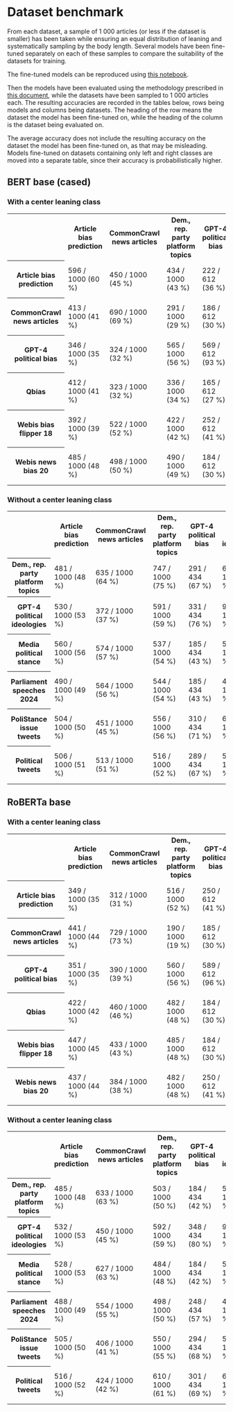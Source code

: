 # Dataset benchmark

From each dataset, a sample of 1 000 articles (or less if the dataset is smaller) has been taken while ensuring an equal
distribution of leaning and systematically sampling by the body length. Several models have been fine-tuned separately
on each of these samples to compare the suitability of the datasets for training.

The fine-tuned models can be reproduced using [this notebook](notebook.ipynb).

Then the models have been evaluated using the methodology prescribed in [this document](../model_evaluation), while the
datasets have been sampled to 1 000 articles each. The resulting accuracies are recorded in the tables below, rows being
models and columns being datasets. The heading of the row means the dataset the model has been fine-tuned on, while the
heading of the column is the dataset being evaluated on.

The average accuracy does not include the resulting accuracy on the dataset the model has been fine-tuned on, as that
may be misleading. Models fine-tuned on datasets containing only left and right classes are moved into a separate table,
since their accuracy is probabilistically higher.

## BERT base (cased)

### With a center leaning class

<table>
<tr>
    <th></th>
    <th>Article bias prediction</th>
    <th>CommonCrawl news articles</th>
    <th>Dem., rep. party platform topics</th>
    <th>GPT-4 political bias</th>
    <th>GPT-4 political ideologies</th>
    <th>Media political stance</th>
    <th>Parliament speeches 2024</th>
    <th>PoliStance issue tweets</th>
    <th>Political tweets</th>
    <th>Qbias</th>
    <th>Webis bias flipper 18</th>
    <th>Webis news bias 20</th>
    <th>average</th>
</tr>
<tr>
    <th>Article bias prediction</th>
    <td>596 / 1000 (60 %)</td>
    <td>450 / 1000 (45 %)</td>
    <td>434 / 1000 (43 %)</td>
    <td>222 / 612 (36 %)</td>
    <td>468 / 1000 (47 %)</td>
    <td>320 / 1000 (32 %)</td>
    <td>453 / 1000 (45 %)</td>
    <td>479 / 1000 (48 %)</td>
    <td>464 / 1000 (46 %)</td>
    <td>363 / 1000 (36 %)</td>
    <td>360 / 1000 (36 %)</td>
    <td>452 / 1000 (45 %)</td>
    <td>4465 / 10612 (42 %)</td>
</tr>
<tr>
    <th>CommonCrawl news articles</th>
    <td>413 / 1000 (41 %)</td>
    <td>690 / 1000 (69 %)</td>
    <td>291 / 1000 (29 %)</td>
    <td>186 / 612 (30 %)</td>
    <td>469 / 1000 (47 %)</td>
    <td>427 / 1000 (43 %)</td>
    <td>383 / 1000 (38 %)</td>
    <td>364 / 1000 (36 %)</td>
    <td>422 / 1000 (42 %)</td>
    <td>332 / 1000 (33 %)</td>
    <td>415 / 1000 (42 %)</td>
    <td>489 / 1000 (49 %)</td>
    <td>4191 / 10612 (39 %)</td>
</tr>
<tr>
    <th>GPT-4 political bias</th>
    <td>346 / 1000 (35 %)</td>
    <td>324 / 1000 (32 %)</td>
    <td>565 / 1000 (56 %)</td>
    <td>569 / 612 (93 %)</td>
    <td>656 / 1000 (66 %)</td>
    <td>410 / 1000 (41 %)</td>
    <td>517 / 1000 (52 %)</td>
    <td>473 / 1000 (47 %)</td>
    <td>520 / 1000 (52 %)</td>
    <td>347 / 1000 (35 %)</td>
    <td>428 / 1000 (43 %)</td>
    <td>401 / 1000 (40 %)</td>
    <td>4987 / 11000 (45 %)</td>
</tr>
<tr>
    <th>Qbias</th>
    <td>412 / 1000 (41 %)</td>
    <td>323 / 1000 (32 %)</td>
    <td>336 / 1000 (34 %)</td>
    <td>165 / 612 (27 %)</td>
    <td>330 / 1000 (33 %)</td>
    <td>197 / 1000 (20 %)</td>
    <td>366 / 1000 (37 %)</td>
    <td>433 / 1000 (43 %)</td>
    <td>419 / 1000 (42 %)</td>
    <td>462 / 1000 (46 %)</td>
    <td>410 / 1000 (41 %)</td>
    <td>447 / 1000 (45 %)</td>
    <td>3838 / 10612 (36 %)</td>
</tr>
<tr>
    <th>Webis bias flipper 18</th>
    <td>392 / 1000 (39 %)</td>
    <td>522 / 1000 (52 %)</td>
    <td>422 / 1000 (42 %)</td>
    <td>252 / 612 (41 %)</td>
    <td>503 / 1000 (50 %)</td>
    <td>479 / 1000 (48 %)</td>
    <td>475 / 1000 (48 %)</td>
    <td>533 / 1000 (53 %)</td>
    <td>488 / 1000 (49 %)</td>
    <td>439 / 1000 (44 %)</td>
    <td>761 / 1000 (76 %)</td>
    <td>514 / 1000 (51 %)</td>
    <td>5019 / 10612 (47 %)</td>
</tr>
<tr>
    <th>Webis news bias 20</th>
    <td>485 / 1000 (48 %)</td>
    <td>498 / 1000 (50 %)</td>
    <td>490 / 1000 (49 %)</td>
    <td>184 / 612 (30 %)</td>
    <td>506 / 1000 (51 %)</td>
    <td>421 / 1000 (42 %)</td>
    <td>487 / 1000 (49 %)</td>
    <td>528 / 1000 (53 %)</td>
    <td>506 / 1000 (51 %)</td>
    <td>468 / 1000 (47 %)</td>
    <td>447 / 1000 (45 %)</td>
    <td>720 / 1000 (72 %)</td>
    <td>5020 / 10612 (47 %)</td>
</tr>
</table>

### Without a center leaning class

<table>
<tr>
    <th></th>
    <th>Article bias prediction</th>
    <th>CommonCrawl news articles</th>
    <th>Dem., rep. party platform topics</th>
    <th>GPT-4 political bias</th>
    <th>GPT-4 political ideologies</th>
    <th>Media political stance</th>
    <th>Parliament speeches 2024</th>
    <th>PoliStance issue tweets</th>
    <th>Political tweets</th>
    <th>Qbias</th>
    <th>Webis bias flipper 18</th>
    <th>Webis news bias 20</th>
    <th>average</th>
</tr>
<tr>
    <th>Dem., rep. party platform topics</th>
    <td>481 / 1000 (48 %)</td>
    <td>635 / 1000 (64 %)</td>
    <td>747 / 1000 (75 %)</td>
    <td>291 / 434 (67 %)</td>
    <td>652 / 1000 (65 %)</td>
    <td>598 / 1000 (60 %)</td>
    <td>487 / 1000 (49 %)</td>
    <td>582 / 1000 (58 %)</td>
    <td>562 / 1000 (56 %)</td>
    <td>537 / 1000 (54 %)</td>
    <td>441 / 1000 (44 %)</td>
    <td>532 / 1000 (53 %)</td>
    <td>5798 / 10434 (56 %)</td>
</tr>
<tr>
    <th>GPT-4 political ideologies</th>
    <td>530 / 1000 (53 %)</td>
    <td>372 / 1000 (37 %)</td>
    <td>591 / 1000 (59 %)</td>
    <td>331 / 434 (76 %)</td>
    <td>980 / 1000 (98 %)</td>
    <td>451 / 1000 (45 %)</td>
    <td>551 / 1000 (55 %)</td>
    <td>603 / 1000 (60 %)</td>
    <td>562 / 1000 (56 %)</td>
    <td>482 / 1000 (48 %)</td>
    <td>570 / 1000 (57 %)</td>
    <td>494 / 1000 (49 %)</td>
    <td>5537 / 10434 (53 %)</td>
</tr>
<tr>
    <th>Media political stance</th>
    <td>560 / 1000 (56 %)</td>
    <td>574 / 1000 (57 %)</td>
    <td>537 / 1000 (54 %)</td>
    <td>185 / 434 (43 %)</td>
    <td>516 / 1000 (52 %)</td>
    <td>790 / 1000 (79 %)</td>
    <td>517 / 1000 (52 %)</td>
    <td>439 / 1000 (44 %)</td>
    <td>474 / 1000 (47 %)</td>
    <td>554 / 1000 (55 %)</td>
    <td>528 / 1000 (53 %)</td>
    <td>537 / 1000 (54 %)</td>
    <td>5421 / 10434 (52 %)</td>
</tr>
<tr>
    <th>Parliament speeches 2024</th>
    <td>490 / 1000 (49 %)</td>
    <td>564 / 1000 (56 %)</td>
    <td>544 / 1000 (54 %)</td>
    <td>185 / 434 (43 %)</td>
    <td>496 / 1000 (50 %)</td>
    <td>596 / 1000 (60 %)</td>
    <td>708 / 1000 (71 %)</td>
    <td>415 / 1000 (42 %)</td>
    <td>420 / 1000 (42 %)</td>
    <td>560 / 1000 (56 %)</td>
    <td>440 / 1000 (44 %)</td>
    <td>537 / 1000 (54 %)</td>
    <td>5247 / 10434 (50 %)</td>
</tr>
<tr>
    <th>PoliStance issue tweets</th>
    <td>504 / 1000 (50 %)</td>
    <td>451 / 1000 (45 %)</td>
    <td>556 / 1000 (56 %)</td>
    <td>310 / 434 (71 %)</td>
    <td>619 / 1000 (62 %)</td>
    <td>515 / 1000 (52 %)</td>
    <td>511 / 1000 (51 %)</td>
    <td>954 / 1000 (95 %)</td>
    <td>545 / 1000 (55 %)</td>
    <td>505 / 1000 (50 %)</td>
    <td>482 / 1000 (48 %)</td>
    <td>480 / 1000 (48 %)</td>
    <td>5478 / 10434 (53 %)</td>
</tr>
<tr>
    <th>Political tweets</th>
    <td>506 / 1000 (51 %)</td>
    <td>513 / 1000 (51 %)</td>
    <td>516 / 1000 (52 %)</td>
    <td>289 / 434 (67 %)</td>
    <td>550 / 1000 (55 %)</td>
    <td>479 / 1000 (48 %)</td>
    <td>438 / 1000 (44 %)</td>
    <td>602 / 1000 (60 %)</td>
    <td>692 / 1000 (69 %)</td>
    <td>472 / 1000 (47 %)</td>
    <td>569 / 1000 (57 %)</td>
    <td>492 / 1000 (49 %)</td>
    <td>5426 / 10434 (52 %)</td>
</tr>
</table>

## RoBERTa base

### With a center leaning class

<table>
<tr>
    <th></th>
    <th>Article bias prediction</th>
    <th>CommonCrawl news articles</th>
    <th>Dem., rep. party platform topics</th>
    <th>GPT-4 political bias</th>
    <th>GPT-4 political ideologies</th>
    <th>Media political stance</th>
    <th>Parliament speeches 2024</th>
    <th>PoliStance issue tweets</th>
    <th>Political tweets</th>
    <th>Qbias</th>
    <th>Webis bias flipper 18</th>
    <th>Webis news bias 20</th>
    <th>average</th>
</tr>
<tr>
    <th>Article bias prediction</th>
    <td>349 / 1000 (35 %)</td>
    <td>312 / 1000 (31 %)</td>
    <td>516 / 1000 (52 %)</td>
    <td>250 / 612 (41 %)</td>
    <td>494 / 1000 (49 %)</td>
    <td>393 / 1000 (39 %)</td>
    <td>513 / 1000 (51 %)</td>
    <td>420 / 1000 (42 %)</td>
    <td>470 / 1000 (47 %)</td>
    <td>328 / 1000 (33 %)</td>
    <td>429 / 1000 (43 %)</td>
    <td>392 / 1000 (39 %)</td>
    <td>4517 / 10612 (43 %)</td>
</tr>
<tr>
    <th>CommonCrawl news articles</th>
    <td>441 / 1000 (44 %)</td>
    <td>729 / 1000 (73 %)</td>
    <td>190 / 1000 (19 %)</td>
    <td>185 / 612 (30 %)</td>
    <td>320 / 1000 (32 %)</td>
    <td>489 / 1000 (49 %)</td>
    <td>314 / 1000 (31 %)</td>
    <td>343 / 1000 (34 %)</td>
    <td>416 / 1000 (42 %)</td>
    <td>297 / 1000 (30 %)</td>
    <td>456 / 1000 (46 %)</td>
    <td>557 / 1000 (56 %)</td>
    <td>4008 / 10612 (38 %)</td>
</tr>
<tr>
    <th>GPT-4 political bias</th>
    <td>351 / 1000 (35 %)</td>
    <td>390 / 1000 (39 %)</td>
    <td>560 / 1000 (56 %)</td>
    <td>589 / 612 (96 %)</td>
    <td>728 / 1000 (73 %)</td>
    <td>481 / 1000 (48 %)</td>
    <td>505 / 1000 (50 %)</td>
    <td>615 / 1000 (62 %)</td>
    <td>628 / 1000 (63 %)</td>
    <td>385 / 1000 (38 %)</td>
    <td>419 / 1000 (42 %)</td>
    <td>412 / 1000 (41 %)</td>
    <td>5474 / 11000 (50 %)</td>
</tr>
<tr>
    <th>Qbias</th>
    <td>422 / 1000 (42 %)</td>
    <td>460 / 1000 (46 %)</td>
    <td>482 / 1000 (48 %)</td>
    <td>184 / 612 (30 %)</td>
    <td>506 / 1000 (51 %)</td>
    <td>440 / 1000 (44 %)</td>
    <td>473 / 1000 (47 %)</td>
    <td>510 / 1000 (51 %)</td>
    <td>505 / 1000 (50 %)</td>
    <td>439 / 1000 (44 %)</td>
    <td>475 / 1000 (48 %)</td>
    <td>465 / 1000 (46 %)</td>
    <td>4922 / 10612 (46 %)</td>
</tr>
<tr>
    <th>Webis bias flipper 18</th>
    <td>447 / 1000 (45 %)</td>
    <td>433 / 1000 (43 %)</td>
    <td>485 / 1000 (48 %)</td>
    <td>184 / 612 (30 %)</td>
    <td>507 / 1000 (51 %)</td>
    <td>453 / 1000 (45 %)</td>
    <td>475 / 1000 (48 %)</td>
    <td>457 / 1000 (46 %)</td>
    <td>492 / 1000 (49 %)</td>
    <td>474 / 1000 (47 %)</td>
    <td>784 / 1000 (78 %)</td>
    <td>568 / 1000 (57 %)</td>
    <td>4975 / 10612 (47 %)</td>
</tr>
<tr>
    <th>Webis news bias 20</th>
    <td>437 / 1000 (44 %)</td>
    <td>384 / 1000 (38 %)</td>
    <td>482 / 1000 (48 %)</td>
    <td>250 / 612 (41 %)</td>
    <td>487 / 1000 (49 %)</td>
    <td>429 / 1000 (43 %)</td>
    <td>494 / 1000 (49 %)</td>
    <td>419 / 1000 (42 %)</td>
    <td>470 / 1000 (47 %)</td>
    <td>332 / 1000 (33 %)</td>
    <td>529 / 1000 (53 %)</td>
    <td>770 / 1000 (77 %)</td>
    <td>4713 / 10612 (44 %)</td>
</tr>
</table>

### Without a center leaning class

<table>
<tr>
    <th></th>
    <th>Article bias prediction</th>
    <th>CommonCrawl news articles</th>
    <th>Dem., rep. party platform topics</th>
    <th>GPT-4 political bias</th>
    <th>GPT-4 political ideologies</th>
    <th>Media political stance</th>
    <th>Parliament speeches 2024</th>
    <th>PoliStance issue tweets</th>
    <th>Political tweets</th>
    <th>Qbias</th>
    <th>Webis bias flipper 18</th>
    <th>Webis news bias 20</th>
    <th>average</th>
</tr>
<tr>
    <th>Dem., rep. party platform topics</th>
    <td>485 / 1000 (48 %)</td>
    <td>633 / 1000 (63 %)</td>
    <td>503 / 1000 (50 %)</td>
    <td>184 / 434 (42 %)</td>
    <td>506 / 1000 (51 %)</td>
    <td>611 / 1000 (61 %)</td>
    <td>487 / 1000 (49 %)</td>
    <td>580 / 1000 (58 %)</td>
    <td>530 / 1000 (53 %)</td>
    <td>565 / 1000 (56 %)</td>
    <td>441 / 1000 (44 %)</td>
    <td>536 / 1000 (54 %)</td>
    <td>5558 / 10434 (53 %)</td>
</tr>
<tr>
    <th>GPT-4 political ideologies</th>
    <td>532 / 1000 (53 %)</td>
    <td>450 / 1000 (45 %)</td>
    <td>592 / 1000 (59 %)</td>
    <td>348 / 434 (80 %)</td>
    <td>967 / 1000 (97 %)</td>
    <td>519 / 1000 (52 %)</td>
    <td>555 / 1000 (56 %)</td>
    <td>680 / 1000 (68 %)</td>
    <td>602 / 1000 (60 %)</td>
    <td>473 / 1000 (47 %)</td>
    <td>510 / 1000 (51 %)</td>
    <td>551 / 1000 (55 %)</td>
    <td>5812 / 10434 (56 %)</td>
</tr>
<tr>
    <th>Media political stance</th>
    <td>528 / 1000 (53 %)</td>
    <td>627 / 1000 (63 %)</td>
    <td>484 / 1000 (48 %)</td>
    <td>184 / 434 (42 %)</td>
    <td>506 / 1000 (51 %)</td>
    <td>595 / 1000 (60 %)</td>
    <td>502 / 1000 (50 %)</td>
    <td>580 / 1000 (58 %)</td>
    <td>530 / 1000 (53 %)</td>
    <td>565 / 1000 (56 %)</td>
    <td>488 / 1000 (49 %)</td>
    <td>488 / 1000 (49 %)</td>
    <td>5482 / 10434 (53 %)</td>
</tr>
<tr>
    <th>Parliament speeches 2024</th>
    <td>488 / 1000 (49 %)</td>
    <td>554 / 1000 (55 %)</td>
    <td>498 / 1000 (50 %)</td>
    <td>248 / 434 (57 %)</td>
    <td>495 / 1000 (50 %)</td>
    <td>580 / 1000 (58 %)</td>
    <td>737 / 1000 (74 %)</td>
    <td>454 / 1000 (45 %)</td>
    <td>413 / 1000 (41 %)</td>
    <td>547 / 1000 (55 %)</td>
    <td>438 / 1000 (44 %)</td>
    <td>536 / 1000 (54 %)</td>
    <td>5251 / 10434 (50 %)</td>
</tr>
<tr>
    <th>PoliStance issue tweets</th>
    <td>505 / 1000 (50 %)</td>
    <td>406 / 1000 (41 %)</td>
    <td>550 / 1000 (55 %)</td>
    <td>294 / 434 (68 %)</td>
    <td>566 / 1000 (57 %)</td>
    <td>493 / 1000 (49 %)</td>
    <td>508 / 1000 (51 %)</td>
    <td>946 / 1000 (95 %)</td>
    <td>535 / 1000 (54 %)</td>
    <td>495 / 1000 (50 %)</td>
    <td>500 / 1000 (50 %)</td>
    <td>492 / 1000 (49 %)</td>
    <td>5344 / 10434 (51 %)</td>
</tr>
<tr>
    <th>Political tweets</th>
    <td>516 / 1000 (52 %)</td>
    <td>424 / 1000 (42 %)</td>
    <td>610 / 1000 (61 %)</td>
    <td>301 / 434 (69 %)</td>
    <td>649 / 1000 (65 %)</td>
    <td>446 / 1000 (45 %)</td>
    <td>495 / 1000 (50 %)</td>
    <td>617 / 1000 (62 %)</td>
    <td>709 / 1000 (71 %)</td>
    <td>451 / 1000 (45 %)</td>
    <td>555 / 1000 (56 %)</td>
    <td>475 / 1000 (48 %)</td>
    <td>5539 / 10434 (53 %)</td>
</tr>
</table>